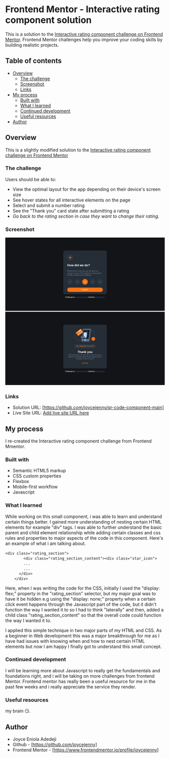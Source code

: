 # Frontend Mentor - Interactive rating component solution

This is a solution to the [Interactive rating component challenge on Frontend Mentor](https://www.frontendmentor.io/challenges/interactive-rating-component-koxpeBUmI). Frontend Mentor challenges help you improve your coding skills by building realistic projects.

## Table of contents

- [Overview](#overview)
  - [The challenge](#the-challenge)
  - [Screenshot](#screenshot)
  - [Links](#links)
- [My process](#my-process)
  - [Built with](#built-with)
  - [What I learned](#what-i-learned)
  - [Continued development](#continued-development)
  - [Useful resources](#useful-resources)
- [Author](#author)

## Overview

This is a slightly modified solution to the [Interactive rating component challenge on Frontend Mentor](https://www.frontendmentor.io/challenges/interactive-rating-component-koxpeBUmI)

### The challenge

Users should be able to:

- View the optimal layout for the app depending on their device's screen size
- See hover states for all interactive elements on the page
- Select and submit a number rating
- See the "Thank you" card state after submitting a rating
- _Go back to the rating section in case they want to change their rating._

### Screenshot

![](./screenshot_1.png)
![](./screenshot_2.png)

### Links

- Solution URL: [https://github.com/joycejenny/qr-code-component-main]
- Live Site URL: [Add live site URL here](https://your-live-site-url.com)

## My process

I re-created the Interactive rating component challenge from Frontend Mmentor.

### Built with

- Semantic HTML5 markup
- CSS custom properties
- Flexbox
- Mobile-first workflow
- Javascript

### What I learned

While working on this small component, i was able to learn and understand certain things better.
I gained more understanding of nesting certain HTML elements for example "div" tags.
I was able to further understand the basic parent and child element relationship while adding certain classes and css rules and properties to major aspects of the code in this component. Here's an example of what i am talking about.

```
<div class="rating_section">
        <div class="rating_section_content"><div class="star_icon">
        ...
        ...
      </div>
    </div>

```

Here, when I was writing the code for the CSS, initially I used the "display: flex;" property in the "rating_section" selector, but my major goal was to have it be hidden e.g using the "display: none;" property when a certain click event happens through the Javascript part of the code, but it didn't function the way I wanted it to so I had to think "laterally" and then, added a child class "rating_section_content" so that the overall code could function the way I wanted it to.

I applied this simple technique in two major parts of my HTML and CSS. As a beginner in Web development this was a major breakthrough for me as I have had issues with knowing when and how to nest certain HTML elements but now I am happy I finally got to understand this small concept.

### Continued development

I will be learning more about Javascript to really get the fundamentals and foundations right, and i will be taking on more challenges from frontend Mentor. Frontend mentor has really been a useful resource for me in the past few weeks and i really appreciate the service they render.

### Useful resources

my brain 😏.

## Author

- Joyce Eniola Adedeji
- Github - [https://github.com/joycejenny]
- Frontend Mentor - [https://www.frontendmentor.io/profile/joycejenny]
